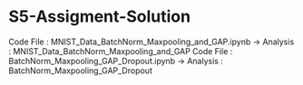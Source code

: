 # S5-Assigment-Solution

Code File  : MNIST_Data_BatchNorm_Maxpooling_and_GAP.ipynb  ->     Analysis : MNIST_Data_BatchNorm_Maxpooling_and_GAP
Code File  : BatchNorm_Maxpooling_GAP_Dropout.ipynb       ->       Analysis : BatchNorm_Maxpooling_GAP_Dropout
